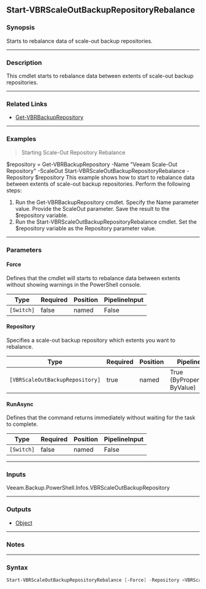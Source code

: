 Start-VBRScaleOutBackupRepositoryRebalance
------------------------------------------

### Synopsis
Starts to rebalance data of scale-out backup repositories.

---

### Description

This cmdlet starts to rebalance data between extents of scale-out backup repositories.

---

### Related Links
* [Get-VBRBackupRepository](Get-VBRBackupRepository)

---

### Examples
> Starting Scale-Out Repository Rebalance

$repository = Get-VBRBackupRepository -Name "Veeam Scale-Out Repository" -ScaleOut
Start-VBRScaleOutBackupRepositoryRebalance -Repository $repository
This example shows how to start to rebalance data between extents of scale-out backup repositories.
Perform the following steps:
1. Run the Get-VBRBackupRepository cmdlet. Specify the Name parameter value. Provide the ScaleOut parameter. Save the result to the $repository variable.
2. Run the Start-VBRScaleOutBackupRepositoryRebalance cmdlet. Set the $repository variable as the Repository parameter value.

---

### Parameters
#### **Force**
Defines that the cmdlet will starts to rebalance data between extents without showing warnings in the PowerShell console.

|Type      |Required|Position|PipelineInput|
|----------|--------|--------|-------------|
|`[Switch]`|false   |named   |False        |

#### **Repository**
Specifies a scale-out backup repository which extents you want to rebalance.

|Type                           |Required|Position|PipelineInput                 |
|-------------------------------|--------|--------|------------------------------|
|`[VBRScaleOutBackupRepository]`|true    |named   |True (ByPropertyName, ByValue)|

#### **RunAsync**
Defines that the command returns immediately without waiting for the task to complete.

|Type      |Required|Position|PipelineInput|
|----------|--------|--------|-------------|
|`[Switch]`|false   |named   |False        |

---

### Inputs
Veeam.Backup.PowerShell.Infos.VBRScaleOutBackupRepository

---

### Outputs
* [Object](https://learn.microsoft.com/en-us/dotnet/api/System.Object)

---

### Notes

---

### Syntax
```PowerShell
Start-VBRScaleOutBackupRepositoryRebalance [-Force] -Repository <VBRScaleOutBackupRepository> [-RunAsync] [<CommonParameters>]
```
